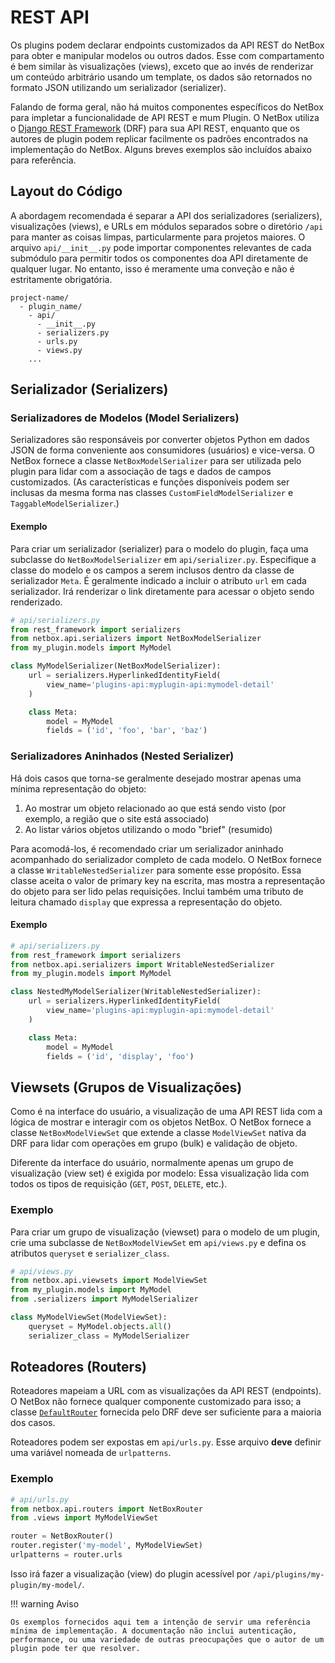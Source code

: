 # REST API

Os plugins podem declarar endpoints customizados da API REST do NetBox para obter e manipular modelos ou outros dados. Esse com compartamento é bem similar às visualizações (views), exceto que ao invés de renderizar um conteúdo arbitrário usando um template, os dados são retornados no formato JSON utilizando um serializador (serializer).

Falando de forma geral, não há muitos componentes específicos do NetBox para impletar a funcionalidade de API REST e mum Plugin. O NetBox utiliza o [Django REST Framework](https://www.django-rest-framework.org/) (DRF) para sua API REST, enquanto que os autores de plugin podem replicar facilmente os padrões encontrados na implementação do NetBox. Alguns breves exemplos são incluídos abaixo para referência.

## Layout do Código

A abordagem recomendada é separar a API dos serializadores (serializers), visualizações (views), e URLs em módulos separados sobre o diretório `/api` para manter as coisas limpas, particularmente para projetos maiores. O arquivo `api/__init__.py` pode importar componentes relevantes de cada submódulo para permitir todos os componentes doa API diretamente de qualquer lugar. No entanto, isso é meramente uma conveção e não é estritamente obrigatória.

```no-highlight
project-name/
  - plugin_name/
    - api/
      - __init__.py
      - serializers.py
      - urls.py
      - views.py
    ...
```

## Serializador (Serializers)

### Serializadores de Modelos (Model Serializers)

Serializadores são responsáveis por converter objetos Python em dados JSON de forma conveniente aos consumidores (usuários) e vice-versa. O NetBox fornece a classe `NetBoxModelSerializer` para ser utilizada pelo plugin para lidar com a associação de tags e dados de campos customizados. (As características e funções disponíveis podem ser inclusas da mesma forma nas classes `CustomFieldModelSerializer` e `TaggableModelSerializer`.)

#### Exemplo

Para criar um serializador (serializer) para o modelo do plugin, faça uma subclasse do `NetBoxModelSerializer` em `api/serializer.py`. Especifique a classe do modelo e os campos a serem inclusos dentro da classe de serializador `Meta`. É geralmente indicado a incluir o atributo `url` em cada serializador. Irá renderizar o link diretamente para acessar o objeto sendo renderizado.

```python
# api/serializers.py
from rest_framework import serializers
from netbox.api.serializers import NetBoxModelSerializer
from my_plugin.models import MyModel

class MyModelSerializer(NetBoxModelSerializer):
    url = serializers.HyperlinkedIdentityField(
        view_name='plugins-api:myplugin-api:mymodel-detail'
    )

    class Meta:
        model = MyModel
        fields = ('id', 'foo', 'bar', 'baz')
```

### Serializadores Aninhados (Nested Serializer)

Há dois casos que torna-se geralmente desejado mostrar apenas uma mínima representação do objeto:

1. Ao mostrar um objeto relacionado ao que está sendo visto (por exemplo, a região que o site está associado)
2. Ao listar vários objetos utilizando o modo "brief" (resumido)

Para acomodá-los, é recomendado criar um serializador aninhado acompanhado do serializador completo de cada modelo. O NetBox fornece a classe `WritableNestedSerializer` para somente esse propósito. Essa classe aceita o valor de primary key na escrita, mas mostra a representação do objeto para ser lido pelas requisições. Inclui também uma tributo de leitura chamado `display` que expressa a representação do objeto.

#### Exemplo

```python
# api/serializers.py
from rest_framework import serializers
from netbox.api.serializers import WritableNestedSerializer
from my_plugin.models import MyModel

class NestedMyModelSerializer(WritableNestedSerializer):
    url = serializers.HyperlinkedIdentityField(
        view_name='plugins-api:myplugin-api:mymodel-detail'
    )

    class Meta:
        model = MyModel
        fields = ('id', 'display', 'foo')
```

## Viewsets (Grupos de Visualizações)

Como é na interface do usuário, a visualização de uma API REST lida com a lógica de mostrar e interagir com os objetos NetBox. O NetBox fornece a classe `NetBoxModelViewSet` que extende a classe `ModelViewSet` nativa da DRF para lidar com operações em grupo (bulk) e validação de objeto.

Diferente da interface do usuário, normalmente apenas um grupo de visualização (view set) é exigida por modelo: Essa visualização lida com todos os tipos de requisição (`GET`, `POST`, `DELETE`, etc.).

### Exemplo

Para criar um grupo de visualização (viewset) para o modelo de um plugin, crie uma subclasse de `NetBoxModelViewSet` em `api/views.py` e defina os atributos `queryset` e `serializer_class`.

```python
# api/views.py
from netbox.api.viewsets import ModelViewSet
from my_plugin.models import MyModel
from .serializers import MyModelSerializer

class MyModelViewSet(ModelViewSet):
    queryset = MyModel.objects.all()
    serializer_class = MyModelSerializer
```

## Roteadores (Routers)

Roteadores mapeiam a URL com as visualizações da API REST (endpoints). O NetBox não fornece qualquer componente customizado para isso; a classe [`DefaultRouter`](https://www.django-rest-framework.org/api-guide/routers/#defaultrouter) fornecida pelo DRF deve ser suficiente para a maioria dos casos.

Roteadores podem ser expostas em `api/urls.py`. Esse arquivo **deve** definir uma variável nomeada de `urlpatterns`.

### Exemplo

```python
# api/urls.py
from netbox.api.routers import NetBoxRouter
from .views import MyModelViewSet

router = NetBoxRouter()
router.register('my-model', MyModelViewSet)
urlpatterns = router.urls
```

Isso irá fazer a visualização (view) do plugin acessível por `/api/plugins/my-plugin/my-model/`.

!!! warning Aviso

    Os exemplos fornecidos aqui tem a intenção de servir uma referência mínima de implementação. A documentação não inclui autenticação, performance, ou uma variedade de outras preocupações que o autor de um plugin pode ter que resolver.
